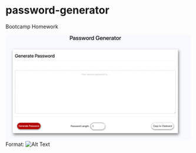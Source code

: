 # password-generator
Bootcamp Homework

![Portfolio Responsive](/assets/images/screenshot-1.png)
Format: ![Alt Text](url)